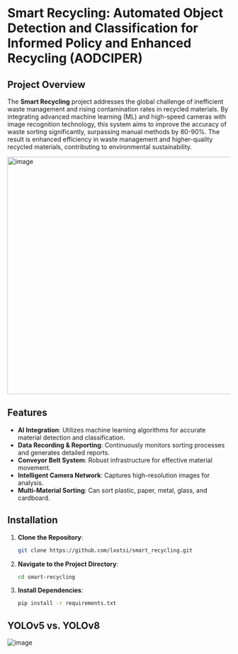 # Smart Recycling: Automated Object Detection and Classification for Informed Policy and Enhanced Recycling (AODCIPER)

## Project Overview

The **Smart Recycling** project addresses the global challenge of inefficient waste management and rising contamination rates in recycled materials. By integrating advanced machine learning (ML) and high-speed cameras with image recognition technology, this system aims to improve the accuracy of waste sorting significantly, surpassing manual methods by 80-90%. The result is enhanced efficiency in waste management and higher-quality recycled materials, contributing to environmental sustainability.

<img width="535" alt="image" src="https://github.com/user-attachments/assets/60d939a7-c775-426b-8177-868bb8643177">

## Features

- **AI Integration**: Utilizes machine learning algorithms for accurate material detection and classification.
- **Data Recording & Reporting**: Continuously monitors sorting processes and generates detailed reports.
- **Conveyor Belt System**: Robust infrastructure for effective material movement.
- **Intelligent Camera Network**: Captures high-resolution images for analysis.
- **Multi-Material Sorting**: Can sort plastic, paper, metal, glass, and cardboard.

## Installation

1. **Clone the Repository**:
   ```bash
   git clone https://github.com/lxotsi/smart_recycling.git

2. **Navigate to the Project Directory**:
   ```bash
   cd smart-recycling

3. **Install Dependencies**:
   ```bash
   pip install -r requirements.txt

## YOLOv5 vs. YOLOv8
![image](https://github.com/user-attachments/assets/53a390b7-4183-4ecf-8dfe-0e197bd8e6b5)


   
